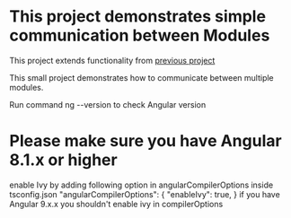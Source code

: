 # This project demonstrates simple communication between Modules

This project extends functionality from <a href="https://github.com/xam33r/LazyLoadAngularIvyModules"> previous project </a>

This small project demonstrates how  to communicate between multiple modules.

Run command ng --version to check Angular version


# Please make sure you have Angular 8.1.x or higher 

enable Ivy by adding following option in angularCompilerOptions inside tsconfig.json 
"angularCompilerOptions": {
    "enableIvy": true,
  }
if you have Angular 9.x.x you shouldn't enable ivy in compilerOptions


